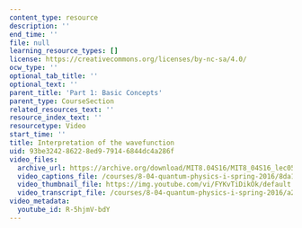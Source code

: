 ```yaml
---
content_type: resource
description: ''
end_time: ''
file: null
learning_resource_types: []
license: https://creativecommons.org/licenses/by-nc-sa/4.0/
ocw_type: ''
optional_tab_title: ''
optional_text: ''
parent_title: 'Part 1: Basic Concepts'
parent_type: CourseSection
related_resources_text: ''
resource_index_text: ''
resourcetype: Video
start_time: ''
title: Interpretation of the wavefunction
uid: 93be3242-8622-8ed9-7914-6844dc4a286f
video_files:
  archive_url: https://archive.org/download/MIT8.04S16/MIT8_04S16_lec05_s5_300k.mp4
  video_captions_file: /courses/8-04-quantum-physics-i-spring-2016/8da18b0b96545343bd3231210d2ee46a_R-5hjmV-bdY.vtt
  video_thumbnail_file: https://img.youtube.com/vi/FYKvTiDikOk/default.jpg
  video_transcript_file: /courses/8-04-quantum-physics-i-spring-2016/a2512ca00352d04df460e3e2f62ace65_R-5hjmV-bdY.pdf
video_metadata:
  youtube_id: R-5hjmV-bdY
---
```

